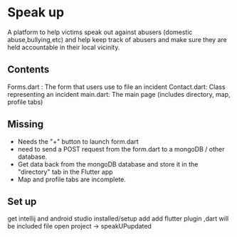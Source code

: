# Speak up

A platform to help victims speak out against abusers (domestic abuse,bullying,etc) and help keep track of abusers and make sure they are held accountable in their local vicinity.  

## Contents

Forms.dart : The form that users use to file an incident
Contact.dart: Class representing an incident
main.dart: The main page (includes directory, map, profile tabs) 


## Missing

* Needs the "+" button to launch form.dart 
* need to send a POST request from the form.dart to a mongoDB / other database. 
* Get data back from the mongoDB database and store it in the "directory" tab in the Flutter app
* Map and profile tabs are incomplete.

## Set up

get intellij and android studio installed/setup
add 
add flutter plugin ,dart will be included
file open project -> speakUPupdated

